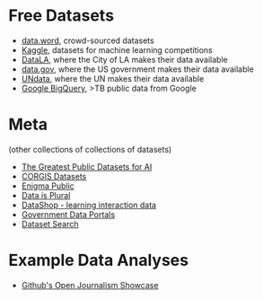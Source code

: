 # Free Datasets

* [data.word](https://data.world/), crowd-sourced datasets
* [Kaggle](https://www.kaggle.com/datasets), datasets for machine learning competitions
* [DataLA](https://data.lacity.org/), where the City of LA makes their data available
* [data.gov](http://data.gov), where the US government makes their data available
* [UNdata](http://data.un.org/), where the UN makes their data available
* [Google BigQuery](https://cloud.google.com/bigquery/public-data/), >TB public data from Google

# Meta

(other collections of collections of datasets)

* [The Greatest Public Datasets for AI](https://medium.com/startup-grind/fueling-the-ai-gold-rush-7ae438505bc2)
* [CORGIS Datasets](http://think.cs.vt.edu/corgis/)
* [Enigma Public](https://public.enigma.com/)
* [Data is Plural](https://docs.google.com/spreadsheets/d/1wZhPLMCHKJvwOkP4juclhjFgqIY8fQFMemwKL2c64vk/edit)
* [DataShop - learning interaction data](https://pslcdatashop.web.cmu.edu/)
* [Government Data Portals](https://blog.cambridgespark.com/50-free-machine-learning-datasets-part-one-government-data-portals-e39524ba601b)
* [Dataset Search](https://toolbox.google.com/datasetsearch)

# Example Data Analyses

* [Github's Open Journalism Showcase](https://github.com/showcases/open-journalism)
